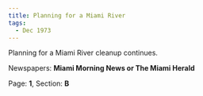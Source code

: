 ```yaml
---  
title: Planning for a Miami River  
tags:  
  - Dec 1973  
---  
```

  
Planning for a Miami River cleanup continues.  
  
Newspapers: **Miami Morning News or The Miami Herald**  
  
Page: **1**, Section: **B** 
